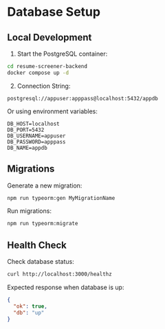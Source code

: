 # Database Setup

## Local Development

1. Start the PostgreSQL container:
```bash
cd resume-screener-backend
docker compose up -d
```

2. Connection String:
```
postgresql://appuser:apppass@localhost:5432/appdb
```

Or using environment variables:
```
DB_HOST=localhost
DB_PORT=5432
DB_USERNAME=appuser
DB_PASSWORD=apppass
DB_NAME=appdb
```

## Migrations

Generate a new migration:
```bash
npm run typeorm:gen MyMigrationName
```

Run migrations:
```bash
npm run typeorm:migrate
```

## Health Check

Check database status:
```bash
curl http://localhost:3000/healthz
```

Expected response when database is up:
```json
{
  "ok": true,
  "db": "up"
}